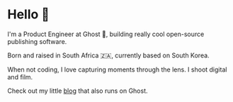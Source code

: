 # Hello 👋

I'm a Product Engineer at Ghost 👻, building really cool open-source publishing software.

Born and raised in South Africa 🇿🇦, currently based on South Korea.

When not coding, I love capturing moments through the lens. I shoot digital and film.

Check out my little [blog](https://ronald.ink) that also runs on Ghost.
